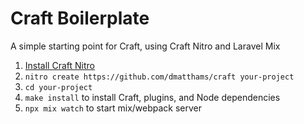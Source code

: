 # Craft Boilerplate

A simple starting point for Craft, using Craft Nitro and Laravel Mix

1. [Install Craft Nitro](https://getnitro.sh)
2. `nitro create https://github.com/dmatthams/craft your-project`
3. `cd your-project`
4. `make install` to install Craft, plugins, and Node dependencies
5. `npx mix watch` to start mix/webpack server
